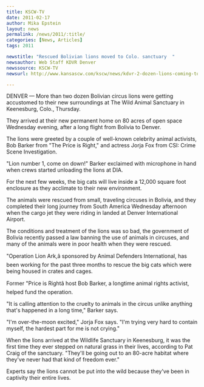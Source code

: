 ```yaml
---
title: KSCW-TV
date: 2011-02-17
author: Mika Epstein
layout: news
permalink: /news/2011/:title/
categories: [News, Articles]
tags: 2011

newstitle: "Rescued Bolivian lions moved to Colo. sanctuary  "
newsauthor: Web Staff KDVR Denver  
newssource: KSCW-TV  
newsurl: http://www.kansascw.com/kscw/news/kdvr-2-dozen-lions-coming-to-colorado-20110214,0,3636759.story  

---
```


DENVER &#8212; More than two dozen Bolivian circus lions were getting accustomed to their new surroundings at The Wild Animal Sanctuary in Keenesburg, Colo., Thursday.

They arrived at their new permanent home on 80 acres of open space Wednesday evening, after a long flight from Bolivia to Denver.

The lions were greeted by a couple of well-known celebrity animal activists, Bob Barker from "The Price is Right," and actress Jorja Fox from CSI: Crime Scene Investigation.

"Lion number 1, come on down!" Barker exclaimed with microphone in hand when crews started unloading the lions at DIA.

For the next few weeks, the big cats will live inside a 12,000 square foot enclosure as they acclimate to their new environment.

The animals were rescued from small, traveling circuses in Bolivia, and they completed their long journey from South America Wednesday afternoon when the cargo jet they were riding in landed at Denver International Airport.

The conditions and treatment of the lions was so bad, the government of Bolivia recently passed a law banning the use of animals in circuses, and many of the animals were in poor health when they were rescued.

"Operation Lion Ark,â sponsored by Animal Defenders International, has been working for the past three months to rescue the big cats which were being housed in crates and cages.

Former "Price is Rightâ host Bob Barker, a longtime animal rights activist, helped fund the operation. 

"It is calling attention to the cruelty to animals in the circus unlike anything that's happened in a long time," Barker says.

"I'm over-the-moon excited," Jorja Fox says. "I'm trying very hard to contain myself, the hardest part for me is not crying."

When the lions arrived at the Wildlife Sanctuary in Keenesburg, it was the first time they ever stepped on natural grass in their lives, according to Pat Craig of the sanctuary. "They'll be going out to an 80-acre habitat where they've never had that kind of freedom ever."

Experts say the lions cannot be put into the wild because they've been in captivity their entire lives.

